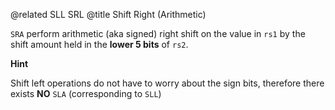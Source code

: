 @related SLL SRL
@title Shift Right (Arithmetic)

`SRA` perform arithmetic (aka signed) right shift on the value in `rs1` by the shift amount held in the **lower 5 bits** of `rs2`.

<container type="info">

<i class="fa fa-info-circle"></i> <b>Hint</b>

Shift left operations do not have to worry about the sign bits,
therefore there exists **NO** `SLA` (corresponding to `SLL`)

</container>